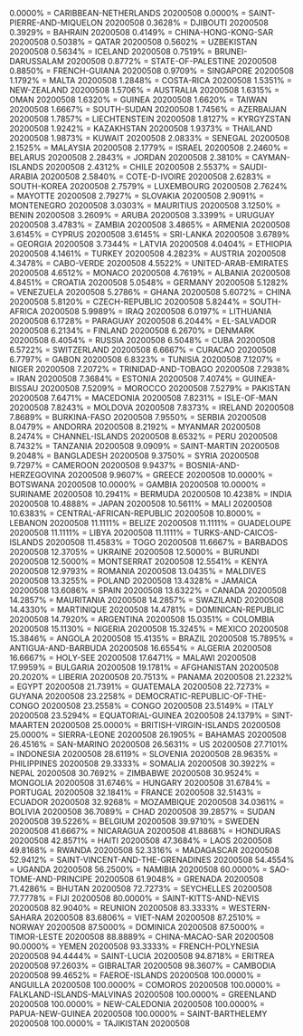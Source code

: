 0.0000% = CARIBBEAN-NETHERLANDS 20200508 
0.0000% = SAINT-PIERRE-AND-MIQUELON 20200508 
0.3628% = DJIBOUTI 20200508 
0.3929% = BAHRAIN 20200508 
0.4149% = CHINA-HONG-KONG-SAR 20200508 
0.5038% = QATAR 20200508 
0.5602% = UZBEKISTAN 20200508 
0.5634% = ICELAND 20200508 
0.7519% = BRUNEI-DARUSSALAM 20200508 
0.8772% = STATE-OF-PALESTINE 20200508 
0.8850% = FRENCH-GUIANA 20200508 
0.9709% = SINGAPORE 20200508 
1.1792% = MALTA 20200508 
1.2848% = COSTA-RICA 20200508 
1.5351% = NEW-ZEALAND 20200508 
1.5706% = AUSTRALIA 20200508 
1.6315% = OMAN 20200508 
1.6320% = GUINEA 20200508 
1.6620% = TAIWAN 20200508 
1.6667% = SOUTH-SUDAN 20200508 
1.7456% = AZERBAIJAN 20200508 
1.7857% = LIECHTENSTEIN 20200508 
1.8127% = KYRGYZSTAN 20200508 
1.9242% = KAZAKHSTAN 20200508 
1.9373% = THAILAND 20200508 
1.9873% = KUWAIT 20200508 
2.0833% = SENEGAL 20200508 
2.1525% = MALAYSIA 20200508 
2.1779% = ISRAEL 20200508 
2.2460% = BELARUS 20200508 
2.2843% = JORDAN 20200508 
2.3810% = CAYMAN-ISLANDS 20200508 
2.4312% = CHILE 20200508 
2.5537% = SAUDI-ARABIA 20200508 
2.5840% = COTE-D-IVOIRE 20200508 
2.6283% = SOUTH-KOREA 20200508 
2.7579% = LUXEMBOURG 20200508 
2.7624% = MAYOTTE 20200508 
2.7927% = SLOVAKIA 20200508 
2.9091% = MONTENEGRO 20200508 
3.0303% = MAURITIUS 20200508 
3.1250% = BENIN 20200508 
3.2609% = ARUBA 20200508 
3.3399% = URUGUAY 20200508 
3.4783% = ZAMBIA 20200508 
3.4865% = ARMENIA 20200508 
3.6145% = CYPRUS 20200508 
3.6145% = SRI-LANKA 20200508 
3.6789% = GEORGIA 20200508 
3.7344% = LATVIA 20200508 
4.0404% = ETHIOPIA 20200508 
4.1461% = TURKEY 20200508 
4.2823% = AUSTRIA 20200508 
4.3478% = CABO-VERDE 20200508 
4.5522% = UNITED-ARAB-EMIRATES 20200508 
4.6512% = MONACO 20200508 
4.7619% = ALBANIA 20200508 
4.8451% = CROATIA 20200508 
5.0548% = GERMANY 20200508 
5.1282% = VENEZUELA 20200508 
5.2786% = GHANA 20200508 
5.6072% = CHINA 20200508 
5.8120% = CZECH-REPUBLIC 20200508 
5.8244% = SOUTH-AFRICA 20200508 
5.9989% = IRAQ 20200508 
6.0197% = LITHUANIA 20200508 
6.1728% = PARAGUAY 20200508 
6.2044% = EL-SALVADOR 20200508 
6.2134% = FINLAND 20200508 
6.2670% = DENMARK 20200508 
6.4054% = RUSSIA 20200508 
6.5048% = CUBA 20200508 
6.5722% = SWITZERLAND 20200508 
6.6667% = CURACAO 20200508 
6.7797% = GABON 20200508 
6.8323% = TUNISIA 20200508 
7.1207% = NIGER 20200508 
7.2072% = TRINIDAD-AND-TOBAGO 20200508 
7.2938% = IRAN 20200508 
7.3684% = ESTONIA 20200508 
7.4074% = GUINEA-BISSAU 20200508 
7.5209% = MOROCCO 20200508 
7.5279% = PAKISTAN 20200508 
7.6471% = MACEDONIA 20200508 
7.8231% = ISLE-OF-MAN 20200508 
7.8243% = MOLDOVA 20200508 
7.8373% = IRELAND 20200508 
7.8689% = BURKINA-FASO 20200508 
7.9550% = SERBIA 20200508 
8.0479% = ANDORRA 20200508 
8.2192% = MYANMAR 20200508 
8.2474% = CHANNEL-ISLANDS 20200508 
8.6532% = PERU 20200508 
8.7432% = TANZANIA 20200508 
9.0909% = SAINT-MARTIN 20200508 
9.2048% = BANGLADESH 20200508 
9.3750% = SYRIA 20200508 
9.7297% = CAMEROON 20200508 
9.9437% = BOSNIA-AND-HERZEGOVINA 20200508 
9.9607% = GREECE 20200508 
10.0000% = BOTSWANA 20200508 
10.0000% = GAMBIA 20200508 
10.0000% = SURINAME 20200508 
10.2941% = BERMUDA 20200508 
10.4238% = INDIA 20200508 
10.4888% = JAPAN 20200508 
10.5611% = MALI 20200508 
10.6383% = CENTRAL-AFRICAN-REPUBLIC 20200508 
10.8000% = LEBANON 20200508 
11.1111% = BELIZE 20200508 
11.1111% = GUADELOUPE 20200508 
11.1111% = LIBYA 20200508 
11.1111% = TURKS-AND-CAICOS-ISLANDS 20200508 
11.4583% = TOGO 20200508 
11.6667% = BARBADOS 20200508 
12.3705% = UKRAINE 20200508 
12.5000% = BURUNDI 20200508 
12.5000% = MONTSERRAT 20200508 
12.5541% = KENYA 20200508 
12.9793% = ROMANIA 20200508 
13.0435% = MALDIVES 20200508 
13.3255% = POLAND 20200508 
13.4328% = JAMAICA 20200508 
13.6086% = SPAIN 20200508 
13.6322% = CANADA 20200508 
14.2857% = MAURITANIA 20200508 
14.2857% = SWAZILAND 20200508 
14.4330% = MARTINIQUE 20200508 
14.4781% = DOMINICAN-REPUBLIC 20200508 
14.7920% = ARGENTINA 20200508 
15.0351% = COLOMBIA 20200508 
15.1130% = NIGERIA 20200508 
15.3245% = MEXICO 20200508 
15.3846% = ANGOLA 20200508 
15.4135% = BRAZIL 20200508 
15.7895% = ANTIGUA-AND-BARBUDA 20200508 
16.6554% = ALGERIA 20200508 
16.6667% = HOLY-SEE 20200508 
17.6471% = MALAWI 20200508 
17.9959% = BULGARIA 20200508 
19.1781% = AFGHANISTAN 20200508 
20.2020% = LIBERIA 20200508 
20.7513% = PANAMA 20200508 
21.2232% = EGYPT 20200508 
21.7391% = GUATEMALA 20200508 
22.7273% = GUYANA 20200508 
23.2258% = DEMOCRATIC-REPUBLIC-OF-THE-CONGO 20200508 
23.2558% = CONGO 20200508 
23.5149% = ITALY 20200508 
23.5294% = EQUATORIAL-GUINEA 20200508 
24.1379% = SINT-MAARTEN 20200508 
25.0000% = BRITISH-VIRGIN-ISLANDS 20200508 
25.0000% = SIERRA-LEONE 20200508 
26.1905% = BAHAMAS 20200508 
26.4516% = SAN-MARINO 20200508 
26.5631% = US 20200508 
27.7101% = INDONESIA 20200508 
28.6119% = SLOVENIA 20200508 
28.9635% = PHILIPPINES 20200508 
29.3333% = SOMALIA 20200508 
30.3922% = NEPAL 20200508 
30.7692% = ZIMBABWE 20200508 
30.9524% = MONGOLIA 20200508 
31.6746% = HUNGARY 20200508 
31.6784% = PORTUGAL 20200508 
32.1841% = FRANCE 20200508 
32.5143% = ECUADOR 20200508 
32.9268% = MOZAMBIQUE 20200508 
34.0361% = BOLIVIA 20200508 
36.7089% = CHAD 20200508 
39.2857% = SUDAN 20200508 
39.5226% = BELGIUM 20200508 
39.9710% = SWEDEN 20200508 
41.6667% = NICARAGUA 20200508 
41.8868% = HONDURAS 20200508 
42.8571% = HAITI 20200508 
47.3684% = LAOS 20200508 
49.8168% = RWANDA 20200508 
52.3316% = MADAGASCAR 20200508 
52.9412% = SAINT-VINCENT-AND-THE-GRENADINES 20200508 
54.4554% = UGANDA 20200508 
56.2500% = NAMIBIA 20200508 
60.0000% = SAO-TOME-AND-PRINCIPE 20200508 
61.9048% = GRENADA 20200508 
71.4286% = BHUTAN 20200508 
72.7273% = SEYCHELLES 20200508 
77.7778% = FIJI 20200508 
80.0000% = SAINT-KITTS-AND-NEVIS 20200508 
82.9040% = REUNION 20200508 
83.3333% = WESTERN-SAHARA 20200508 
83.6806% = VIET-NAM 20200508 
87.2510% = NORWAY 20200508 
87.5000% = DOMINICA 20200508 
87.5000% = TIMOR-LESTE 20200508 
88.8889% = CHINA-MACAO-SAR 20200508 
90.0000% = YEMEN 20200508 
93.3333% = FRENCH-POLYNESIA 20200508 
94.4444% = SAINT-LUCIA 20200508 
94.8718% = ERITREA 20200508 
97.2603% = GIBRALTAR 20200508 
98.3607% = CAMBODIA 20200508 
99.4652% = FAEROE-ISLANDS 20200508 
100.0000% = ANGUILLA 20200508 
100.0000% = COMOROS 20200508 
100.0000% = FALKLAND-ISLANDS-MALVINAS 20200508 
100.0000% = GREENLAND 20200508 
100.0000% = NEW-CALEDONIA 20200508 
100.0000% = PAPUA-NEW-GUINEA 20200508 
100.0000% = SAINT-BARTHELEMY 20200508 
100.0000% = TAJIKISTAN 20200508 
